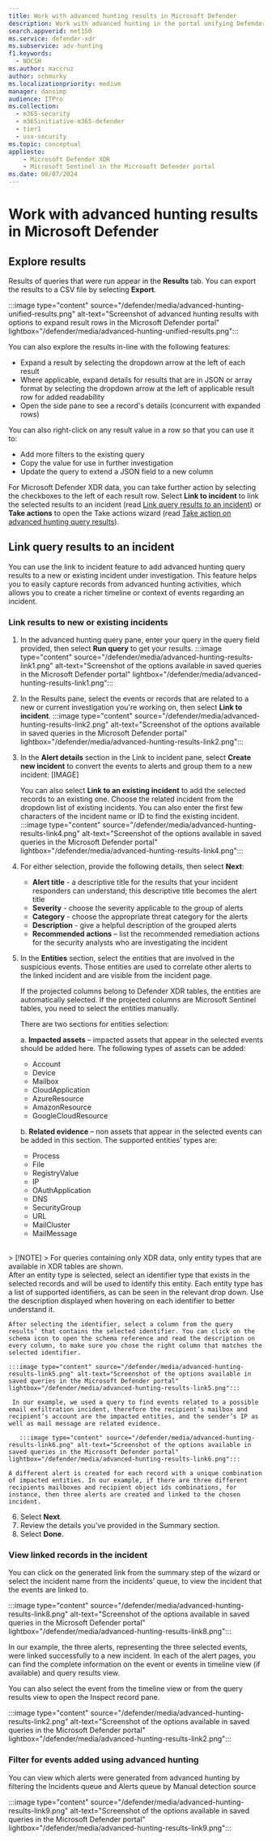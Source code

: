 ```yaml
---
title: Work with advanced hunting results in Microsoft Defender
description: Work with advanced hunting in the portal unifying Defender XDR and Sentinel data
search.appverid: met150
ms.service: defender-xdr
ms.subservice: adv-hunting
f1.keywords: 
  - NOCSH
ms.author: maccruz
author: schmurky
ms.localizationpriority: medium
manager: dansimp
audience: ITPro
ms.collection: 
  - m365-security
  - m365initiative-m365-defender
  - tier1
  - usx-security
ms.topic: conceptual
appliesto:
    - Microsoft Defender XDR
    - Microsoft Sentinel in the Microsoft Defender portal
ms.date: 08/07/2024
---
```


# Work with advanced hunting results in Microsoft Defender

## Explore results

Results of queries that were run appear in the **Results** tab. You can export the results to a CSV file by selecting **Export**. 

:::image type="content" source="/defender/media/advanced-hunting-unified-results.png" alt-text="Screenshot of advanced hunting results with options to expand result rows in the Microsoft Defender portal" lightbox="/defender/media/advanced-hunting-unified-results.png":::

You can also explore the results in-line with the following features:

- Expand a result by selecting the dropdown arrow at the left of each result
- Where applicable, expand details for results that are in JSON or array format by selecting the dropdown arrow at the left of applicable result row for added readability
- Open the side pane to see a record's details (concurrent with expanded rows)

You can also right-click on any result value in a row so that you can use it to:
- Add more filters to the existing query
- Copy the value for use in further investigation
- Update the query to extend a JSON field to a new column

For Microsoft Defender XDR data, you can take further action by selecting the checkboxes to the left of each result row. Select **Link to incident** to link the selected results to an incident (read [Link query results to an incident](advanced-hunting-link-to-incident.md)) or **Take actions** to open the Take actions wizard (read [Take action on advanced hunting query results](advanced-hunting-take-action.md)).

## Link query results to an incident

You can use the link to incident feature to add advanced hunting query results to a new or existing incident under investigation. This feature helps you to easily capture records from advanced hunting activities, which allows you to create a richer timeline or context of events regarding an incident.

### Link results to new or existing incidents

1.	In the advanced hunting query pane, enter your query in the query field provided, then select **Run query** to get your results.
   :::image type="content" source="/defender/media/advanced-hunting-results-link1.png" alt-text="Screenshot of the options available in saved queries in the Microsoft Defender portal" lightbox="/defender/media/advanced-hunting-results-link1.png":::
 
2.	In the Results pane, select the events or records that are related to a new or current investigation you're working on, then select **Link to incident**.
   :::image type="content" source="/defender/media/advanced-hunting-results-link2.png" alt-text="Screenshot of the options available in saved queries in the Microsoft Defender portal" lightbox="/defender/media/advanced-hunting-results-link2.png":::

3.	In the **Alert details** section in the Link to incident pane, select **Create new incident** to convert the events to alerts and group them to a new incident:
[IMAGE]
 
    You can also select **Link to an existing incident** to add the selected records to an existing one. Choose the related incident from the dropdown list of existing incidents. You can also enter the first few characters of the incident name or ID to find the existing incident.
   :::image type="content" source="/defender/media/advanced-hunting-results-link4.png" alt-text="Screenshot of the options available in saved queries in the Microsoft Defender portal" lightbox="/defender/media/advanced-hunting-results-link4.png":::
4.	For either selection, provide the following details, then select **Next**:
    - **Alert title** - a descriptive title for the results that your incident responders can understand; this descriptive title becomes the alert title
    - **Severity** - choose the severity applicable to the group of alerts
    - **Category** - choose the appropriate threat category for the alerts
    - **Description** - give a helpful description of the grouped alerts
    - **Recommended actions** – list the recommended remediation actions for the security analysts who are investigating the incident
5.	In the **Entities** section, select the entities that are involved in the suspicious events. Those entities are used to correlate other alerts to the linked incident and are visible from the incident page. 

      If the projected columns belong to Defender XDR tables, the entities are automatically selected. If the projected columns are Microsoft Sentinel tables, you need to select the entities manually.

      There are two sections for entities selection:

    a. **Impacted assets** – impacted assets that appear in the selected events should be added here. The following types of assets can be added: 
    - Account
    - Device
    - Mailbox
    - CloudApplication
    - AzureResource
    - AmazonResource
    - GoogleCloudResource

    b. **Related evidence** – non assets that appear in the selected events can be added in this section. The supported entities’ types are:
    - Process
    - File
    - RegistryValue
    - IP
    - OAuthApplication
    - DNS
    - SecurityGroup
    - URL
    - MailCluster
    - MailMessage
<br>
    > [!NOTE]
> For queries containing only XDR data, only entity types that are available in XDR tables are shown.
<br>
    After an entity type is selected, select an identifier type that exists in the selected records and will be used to identify this entity. Each entity type has a list of supported identifiers, as can be seen in the relevant drop down. Use the description displayed when hovering on each identifier to better understand it. 

    After selecting the identifier, select a column from the query results’ that contains the selected identifier. You can click on the schema icon to open the schema reference and read the description on every column, to make sure you chose the right column that matches the selected identifier. 

    :::image type="content" source="/defender/media/advanced-hunting-results-link5.png" alt-text="Screenshot of the options available in saved queries in the Microsoft Defender portal" lightbox="/defender/media/advanced-hunting-results-link5.png":::

     In our example, we used a query to find events related to a possible email exfiltration incident, therefore the recipient’s mailbox and recipient’s account are the impacted entities, and the sender’s IP as well as mail message are related evidence.

       :::image type="content" source="/defender/media/advanced-hunting-results-link6.png" alt-text="Screenshot of the options available in saved queries in the Microsoft Defender portal" lightbox="/defender/media/advanced-hunting-results-link6.png":::

    A different alert is created for each record with a unique combination of impacted entities. In our example, if there are three different recipients mailboxes and recipient object ids combinations, for instance, then three alerts are created and linked to the chosen incident.

6. Select **Next**.
7. Review the details you've provided in the Summary section. 
8.	Select **Done**.

### View linked records in the incident
You can click on the generated link from the summary step of the wizard or select the incident name from the incidents’ queue, to view the incident that the events are linked to.

:::image type="content" source="/defender/media/advanced-hunting-results-link8.png" alt-text="Screenshot of the options available in saved queries in the Microsoft Defender portal" lightbox="/defender/media/advanced-hunting-results-link8.png":::

In our example, the three alerts, representing the three selected events, were linked successfully to a new incident.
In each of the alert pages, you can find the complete information on the event or events in timeline view (if available) and query results view. 

You can also select the event from the timeline view or from the query results view to open the Inspect record pane.

:::image type="content" source="/defender/media/advanced-hunting-results-link2.png" alt-text="Screenshot of the options available in saved queries in the Microsoft Defender portal" lightbox="/defender/media/advanced-hunting-results-link2.png":::

### Filter for events added using advanced hunting
You can view which alerts were generated from advanced hunting by filtering the Incidents queue and Alerts queue by Manual detection source 

:::image type="content" source="/defender/media/advanced-hunting-results-link9.png" alt-text="Screenshot of the options available in saved queries in the Microsoft Defender portal" lightbox="/defender/media/advanced-hunting-results-link9.png":::



